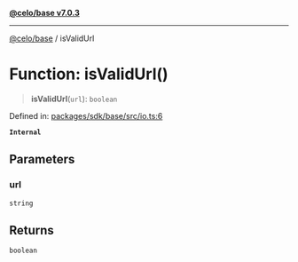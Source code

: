 [**@celo/base v7.0.3**](../README.md)

***

[@celo/base](../README.md) / isValidUrl

# Function: isValidUrl()

> **isValidUrl**(`url`): `boolean`

Defined in: [packages/sdk/base/src/io.ts:6](https://github.com/celo-org/developer-tooling/blob/master/packages/sdk/base/src/io.ts#L6)

**`Internal`**

## Parameters

### url

`string`

## Returns

`boolean`

